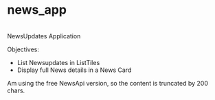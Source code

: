 # news_app

<br />NewsUpdates Application<p />

Objectives:
<p />
<ul>
<li>List Newsupdates in ListTiles</li>
<li>Display full News details in a News Card</li>
</ul>

Am using the free NewsApi version, so the content is truncated by 200 chars.
